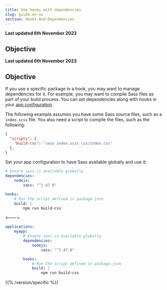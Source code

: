 ```yaml
---
title: Use hooks with dependencies
slug: guide.en-us
section: Hooks-And-Dependencies
---
```


**Last updated 6th November 2023**



## Objective  

**Last updated 6th November 2023**



## Objective  

If you use a specific package in a hook, you may want to manage dependencies for it.
For example, you may want to compile Sass files as part of your build process.
You can set dependencies along with hooks in your [app configuration](../app-reference.md#dependencies).

The following example assumes you have some Sass source files, such as a `index.scss` file.
You also need a script to compile the files, such as the following:

```json {location="package.json"}
{
  "scripts": {
    "build-css": "sass index.scss css/index.css"
  },
}
```

Set your app configuration to have Sass available globally and use it:


```yaml {configFile="app"}
# Ensure sass is available globally
dependencies:
    nodejs:
        sass: "^1.47.0"

hooks:
    # Run the script defined in package.json
    build: |
        npm run build-css
```
<--->
```yaml {configFile="app"}
applications:
    myapp:
        # Ensure sass is available globally
        dependencies:
            nodejs:
                sass: "^1.47.0"

        hooks:
            # Run the script defined in package.json
            build: |
                npm run build-css
```
{{% /version/specific %}}
